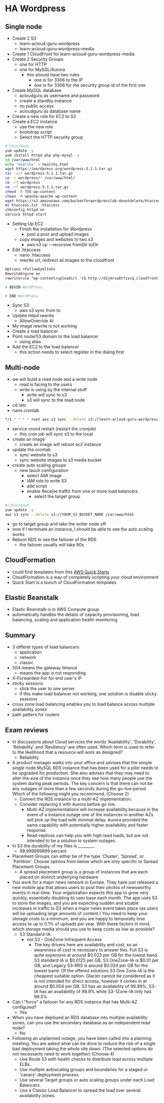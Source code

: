 # HA Wordpress

## Single node

- Create 2 S3
  - learn-acloud-guru-wordpress
  - learn-acloud-guru-wordpress-media
- Create 1 CloudFront for learn-acloud-guru-wordpress-media
- Create 2 Security Groups
  - one for HTTP
  - one for MySQL/Aurora
    - this should have two rules
      - one is for 3306 to the IP
      - one is for 3306 for the security group id of the first one
- Create MySQL database
  - acloudguru as username and password
  - create a standby instance
  - no public access
  - acloudguru as database name
- Create a new role for EC2 to S3
- Create a EC2 instance
  - use the new role
  - bootstrap script
  - Select the HTTP security group

```bash
#!/bin/bash
yum update -y
yum install httpd php php-mysql -y
cd /var/www/html
echo "healthy" > healthy.html
wget https://wordpress.org/wordpress-5.1.1.tar.gz
tar -xzf wordpress-5.1.1.tar.gz
cp -r wordpress/* /var/www/html/
rm -rf wordpress
rm -rf wordpress-5.1.1.tar.gz
chmod -R 755 wp-content
chown -R apache:apache wp-content
wget https://s3.amazonaws.com/bucketforwordpresslab-donotdelete/htaccess.txt
mv htaccess.txt .htaccess
chkconfig httpd on
service httpd start
```

- Setting Up EC2
  - Finish the installation for Wordpress
    - post a post and upload images
  - copy images and websites to two s3
    - aws s3 cp --recursive fromDir toDir
- Edit .htaccess
  - nano .htaccess
  - rewrite url, redirect all images to the cloudfront

```sh
Options +FollowSymlinks
RewriteEngine on
rewriterule ^wp-content/uploads/(.*)$ http://d2jmrva8tfzxcq.cloudfront.net/$1 [r=301,nc]

# BEGIN WordPress

# END WordPress
```

- Sync S3
  - aws s3 sync from to
- Update httpd rewrite
  - AllowOverride Al
- My image rewrite is not working
- Create a load balancer
- Point router53 domain to the load balancer
  - using alias
- Add the EC2 to the load balancer
  - this action needs to select register in the dialog first

## Multi-node

- we will build a read node and a write node
  - read is facing to the users
  - write is using by the internal stuff
    - write will sync to s3
    - s3 will sync to the read node
- cd /etc
- nano crontab

```bash
*/1 * *	* * root aws s3	sync --delete s3://learn-acloud-guru-wordpress /var/www/html
```

- service crond restart (restart the cronjob)
  - this cron job will sync s3 to the local
- create an image
  - create an image will reboot ec2 instance
- update the crontab
  - sync website to s3
  - sync website images to s3 media bucket
- create auto scaling groups
  - new lauch configuration
    - select AMI image
    - IAM role to write S3
    - add script
    - enable Receive traffic from one or more load balancers
      - select the target group

```bash
#!/bin/bash
yum update -y
aws s3 sync --delete s3://YOUR_S3_BUCKET_NAME /var/www/html
```

- go to target group and take the writer node off
- now if I terminate an instance, I should be able to see the auto scaling works
- Reboot RDS to see the failover of the RDS
  - the failover usually will take 90s

## CloudFormation

- could find templates from this [AWS Quick Starts](https://aws.amazon.com/quickstart/?quickstart-all.sort-by=item.additionalFields.updateDate&quickstart-all.sort-order=desc)
- CloudFormation is a way of completely scripting your cloud environment
- Quick Start is a bunch of CloudFormation templates

## Elastic Beanstalk

- Elastic Beanstalk is in AWS Compute group
- automatically handles the details of capacity provisioning, load balancing, scaling and application health monitoring

## Summary

- 3 differet types of load balancers
  - application
  - network
  - classic
- 504 means the gateway timeout
  - means the app is not responding
- X-Forwarded-For for end user's IP
- sticky sessions
  - stick the user to one server
  - if this make load balancer not working, one solution is disable sticky sessions
- cross zone load balancing enables you to load balance across multiple availability zones
- path pattern for routers

## Exam reviews

- In discussions about Cloud services the words 'Availability', 'Durability', 'Reliability' and 'Resiliency' are often used. Which term is used to refer to the likelihood that a resource will work as designed?
  - Reliability
- A product manager walks into your office and advises that the simple single node MySQL RDS instance that has been used for a pilot needs to be upgraded for production. She also advises that they may need to alter the size of the instance once they see how many people use the system during peak periods. The key concern is that there can not be any outages of more than a few seconds during the go-live period. Which of the following might you recommend, (Choose 2)
  - Convert the RDS instance to a multi-AZ implementation.
  - Consider replacing it with Aurora before go live.
    - Multi-AZ implementations will increase availability because in the event of a instance outage one of the instances in another AZs will pick up the load with minimal delay. Aurora provided the same capability with potentially higher availability and faster response.
    - Read-replicas can help you with high read loads, but are not intended to be a solution to system outages.
- In S3 the durability of my files is ________.
  - 99.999999999 percent
- Placement Groups can either be of the type 'Cluster', 'Spread', or 'Partition'. Choose options from below which are only specific to Spread Placement Groups.
  - A spread placement group is a group of instances that are each placed on distinct underlying hardware
- You work for a major news network in Europe. They have just released a new mobile app that allows users to post their photos of newsworthy events in real-time. Your organization expects this app to grow very quickly, essentially doubling its user base each month. The app uses S3 to store the images, and you are expecting sudden and sizable increases in traffic to S3 when a major news event takes place (as users will be uploading large amounts of content.) You need to keep your storage costs to a minimum, and you are happy to temporally lose access to up to 0.1% of uploads per year. With these factors in mind, which storage media should you use to keep costs as low as possible?
  - S3 Standard-IA
    - not S3 - OneZone-Infrequent Access
      - The key drivers here are availability and cost, so an awareness of cost is necessary to answer this. Full S3 is quite expensive at around $0.023 per GB for the lowest band. S3 standard IA is $0.0125 per GB, S3 OneZone-IA is $0.01 per GB, and Legacy S3-RRS is around $0.024 per GB for the lowest band. Of the offered solutions S3 One Zone-IA is the cheapest suitable option. Glacier cannot be considered as it is not intended for direct access, however it comes in at around $0.004 per GB. S3 has an availability of 99.99%, S3-IA has an availability of 99.9% while S3-1Zone-IA only has 99.5%
- Can I "force" a failover for any RDS instance that has Multi-AZ configured?
  - Yes
- When you have deployed an RDS database into multiple availability zones, can you use the secondary database as an independent read node?
  - No
- Following an unplanned outage, you have been called into a planning meeting. You are asked what can be done to reduce the risk of a single bad deployment taking the whole site down. (The selected options do not necessarily need to work together) (Choose 4)
  - Use Route 53 with health checks to distribute load across multiple ELBs.
  - Use multiple autoscaling groups and boundaries for a staged or 'canary' deployment process.
  - Use several Target groups or auto scaling groups under each Load Balancers.
  - Use a Classic Load Balancer to spread the load over several availability zones.
